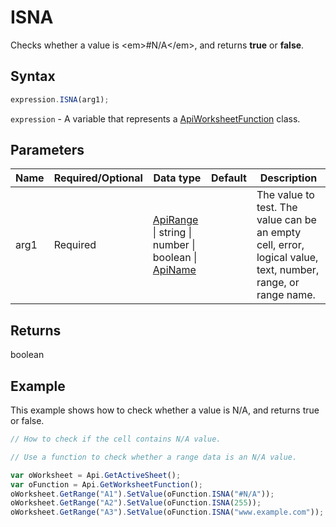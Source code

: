 # ISNA

Checks whether a value is &lt;em&gt;#N/A&lt;/em&gt;, and returns **true** or **false**.

## Syntax

```javascript
expression.ISNA(arg1);
```

`expression` - A variable that represents a [ApiWorksheetFunction](../ApiWorksheetFunction.md) class.

## Parameters

| **Name** | **Required/Optional** | **Data type** | **Default** | **Description** |
| ------------- | ------------- | ------------- | ------------- | ------------- |
| arg1 | Required | [ApiRange](../../ApiRange/ApiRange.md) \| string \| number \| boolean \| [ApiName](../../ApiName/ApiName.md) |  | The value to test. The value can be an empty cell, error, logical value, text, number, range, or range name. |

## Returns

boolean

## Example

This example shows how to check whether a value is N/A, and returns true or false.

```javascript editor-xlsx
// How to check if the cell contains N/A value.

// Use a function to check whether a range data is an N/A value.

var oWorksheet = Api.GetActiveSheet();
var oFunction = Api.GetWorksheetFunction();
oWorksheet.GetRange("A1").SetValue(oFunction.ISNA("#N/A"));
oWorksheet.GetRange("A2").SetValue(oFunction.ISNA(255));
oWorksheet.GetRange("A3").SetValue(oFunction.ISNA("www.example.com"));
```
